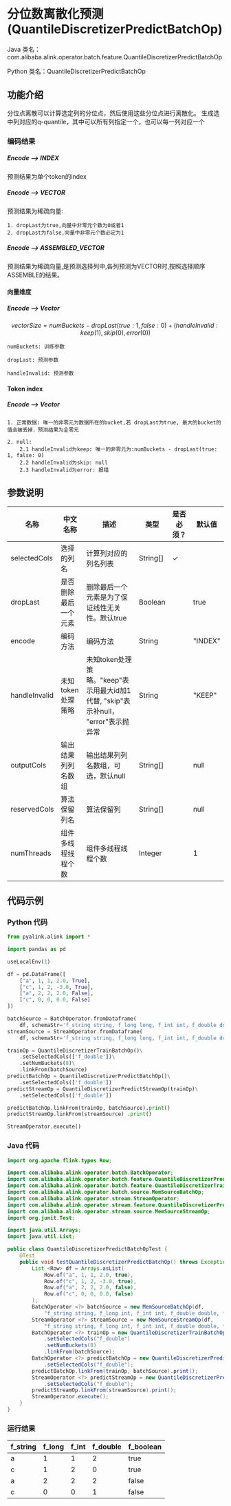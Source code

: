 # 分位数离散化预测 (QuantileDiscretizerPredictBatchOp)
Java 类名：com.alibaba.alink.operator.batch.feature.QuantileDiscretizerPredictBatchOp

Python 类名：QuantileDiscretizerPredictBatchOp


## 功能介绍

分位点离散可以计算选定列的分位点，然后使用这些分位点进行离散化。
生成选中列对应的q-quantile，其中可以所有列指定一个，也可以每一列对应一个

### 编码结果
##### Encode ——> INDEX
预测结果为单个token的index

##### Encode ——> VECTOR
预测结果为稀疏向量:

    1. dropLast为true,向量中非零元个数为0或者1
    2. dropLast为false,向量中非零元个数必定为1

##### Encode ——> ASSEMBLED_VECTOR
预测结果为稀疏向量,是预测选择列中,各列预测为VECTOR时,按照选择顺序ASSEMBLE的结果。

#### 向量维度
##### Encode ——> Vector
$$ vectorSize = numBuckets - dropLast(true: 1, false: 0) + (handleInvalid: keep(1), skip(0), error(0)) $$


    numBuckets: 训练参数

    dropLast: 预测参数

    handleInvalid: 预测参数

#### Token index
##### Encode ——> Vector

    1. 正常数据: 唯一的非零元为数据所在的bucket,若 dropLast为true, 最大的bucket的值会被丢掉，预测结果为全零元

    2. null: 
        2.1 handleInvalid为keep: 唯一的非零元为:numBuckets - dropLast(true: 1, false: 0)
        2.2 handleInvalid为skip: null
        2.3 handleInvalid为error: 报错

## 参数说明

| 名称 | 中文名称 | 描述 | 类型 | 是否必须？ | 默认值 |
| --- | --- | --- | --- | --- | --- |
| selectedCols | 选择的列名 | 计算列对应的列名列表 | String[] | ✓ |  |
| dropLast | 是否删除最后一个元素 | 删除最后一个元素是为了保证线性无关性。默认true | Boolean |  | true |
| encode | 编码方法 | 编码方法 | String |  | "INDEX" |
| handleInvalid | 未知token处理策略 | 未知token处理策略。"keep"表示用最大id加1代替, "skip"表示补null， "error"表示抛异常 | String |  | "KEEP" |
| outputCols | 输出结果列列名数组 | 输出结果列列名数组，可选，默认null | String[] |  | null |
| reservedCols | 算法保留列名 | 算法保留列 | String[] |  | null |
| numThreads | 组件多线程线程个数 | 组件多线程线程个数 | Integer |  | 1 |


## 代码示例
### Python 代码
```python
from pyalink.alink import *

import pandas as pd

useLocalEnv(1)

df = pd.DataFrame([
    ["a", 1, 1, 2.0, True],
    ["c", 1, 2, -3.0, True],
    ["a", 2, 2, 2.0, False],
    ["c", 0, 0, 0.0, False]
])

batchSource = BatchOperator.fromDataframe(
    df, schemaStr='f_string string, f_long long, f_int int, f_double double, f_boolean boolean')
streamSource = StreamOperator.fromDataframe(
    df, schemaStr='f_string string, f_long long, f_int int, f_double double, f_boolean boolean')

trainOp = QuantileDiscretizerTrainBatchOp()\
    .setSelectedCols(['f_double'])\
    .setNumBuckets(8)\
    .linkFrom(batchSource)
predictBatchOp = QuantileDiscretizerPredictBatchOp()\
    .setSelectedCols(['f_double'])
predictStreamOp = QuantileDiscretizerPredictStreamOp(trainOp)\
    .setSelectedCols(['f_double'])

predictBatchOp.linkFrom(trainOp, batchSource).print()
predictStreamOp.linkFrom(streamSource) .print()

StreamOperator.execute()
```
### Java 代码
```java
import org.apache.flink.types.Row;

import com.alibaba.alink.operator.batch.BatchOperator;
import com.alibaba.alink.operator.batch.feature.QuantileDiscretizerPredictBatchOp;
import com.alibaba.alink.operator.batch.feature.QuantileDiscretizerTrainBatchOp;
import com.alibaba.alink.operator.batch.source.MemSourceBatchOp;
import com.alibaba.alink.operator.stream.StreamOperator;
import com.alibaba.alink.operator.stream.feature.QuantileDiscretizerPredictStreamOp;
import com.alibaba.alink.operator.stream.source.MemSourceStreamOp;
import org.junit.Test;

import java.util.Arrays;
import java.util.List;

public class QuantileDiscretizerPredictBatchOpTest {
	@Test
	public void testQuantileDiscretizerPredictBatchOp() throws Exception {
		List <Row> df = Arrays.asList(
			Row.of("a", 1, 1, 2.0, true),
			Row.of("c", 1, 2, -3.0, true),
			Row.of("a", 2, 2, 2.0, false),
			Row.of("c", 0, 0, 0.0, false)
		);
		BatchOperator <?> batchSource = new MemSourceBatchOp(df,
			"f_string string, f_long int, f_int int, f_double double, f_boolean boolean");
		StreamOperator <?> streamSource = new MemSourceStreamOp(df,
			"f_string string, f_long int, f_int int, f_double double, f_boolean boolean");
		BatchOperator <?> trainOp = new QuantileDiscretizerTrainBatchOp()
			.setSelectedCols("f_double")
			.setNumBuckets(8)
			.linkFrom(batchSource);
		BatchOperator <?> predictBatchOp = new QuantileDiscretizerPredictBatchOp()
			.setSelectedCols("f_double");
		predictBatchOp.linkFrom(trainOp, batchSource).print();
		StreamOperator <?> predictStreamOp = new QuantileDiscretizerPredictStreamOp(trainOp)
			.setSelectedCols("f_double");
		predictStreamOp.linkFrom(streamSource).print();
		StreamOperator.execute();
	}
}
```

### 运行结果
f_string|f_long|f_int|f_double|f_boolean
--------|------|-----|--------|---------
a|1|1|2|true
c|1|2|0|true
a|2|2|2|false
c|0|0|1|false
